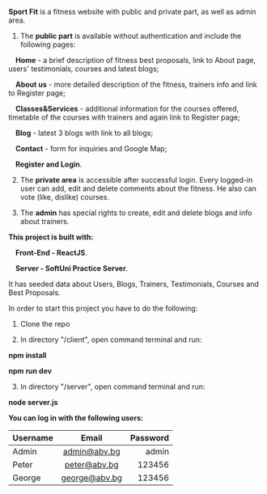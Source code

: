 **Sport Fit** is a fitness website with public and private part, as well as admin area.

1. The **public part** is available without authentication and include the following pages: 

&emsp;**Home** - a brief description of fitness best proposals, link to About page, users' testimonials, courses and latest blogs;

&emsp;**About us** - more detailed description of the fitness, trainers info and link to Register page;

&emsp;**Classes&Services** - additional information for the courses offered, timetable of the courses with trainers and again link to Register page;

&emsp;**Blog** - latest 3 blogs with link to all blogs; 

&emsp;**Contact** - form for inquiries and Google Map; 

&emsp;**Register and Login**.

2. The **private area** is accessible after successful login. Every logged-in user can add, edit and delete comments about the fitness. He also can vote (like, dislike) courses.

3. The **admin** has special rights to create, edit and delete blogs and info about trainers.

**This project is built with:**

&emsp;**Front-End - ReactJS**.

&emsp;**Server - SoftUni Practice Server**.

It has seeded data about Users, Blogs, Trainers, Testimonials, Courses and Best Proposals.

In order to start this project you have to do the following: 
1. Clone the repo

2. In directory "/client", open command terminal and run:

**npm install**

**npm run dev**

3. In directory "/server", open command terminal and run:

**node server.js**

**You can log in with the following users:**

| Username        | Email          | Password |
| --------------- |:--------------:| --------:|
| Admin           | admin@abv.bg   | admin    |
| Peter           | peter@abv.bg   |   123456 |
|George           | george@abv.bg  |   123456 |
